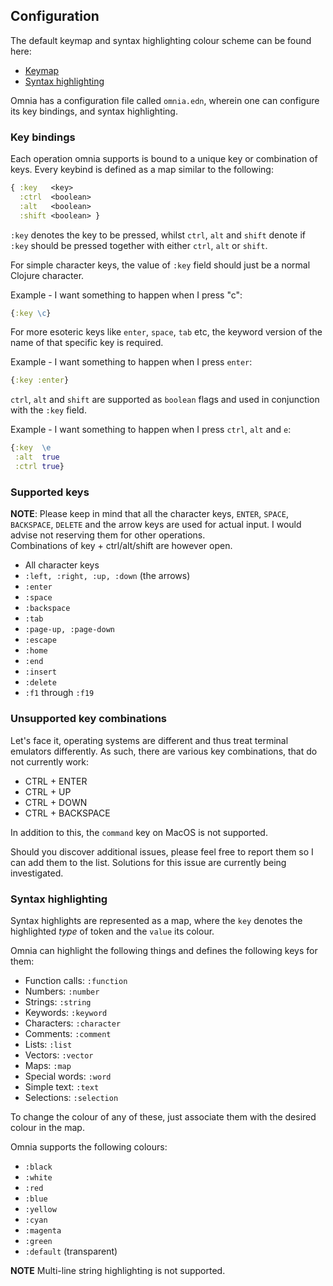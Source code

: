## Configuration 

The default keymap and syntax highlighting colour scheme can be found here:
* [Keymap](https://github.com/AvramRobert/omnia/blob/master/doc/keymap.md)
* [Syntax highlighting](https://github.com/AvramRobert/omnia/blob/master/doc/syntax.md)

Omnia has a configuration file called `omnia.edn`, wherein one can configure its key bindings, 
and syntax highlighting.

### Key bindings
Each operation omnia supports is bound to a unique key or combination of keys. 
Every keybind is defined as a map similar to the following: <br />

```clojure
{ :key   <key> 
  :ctrl  <boolean> 
  :alt   <boolean> 
  :shift <boolean> }
```

`:key` denotes the key to be pressed, whilst `ctrl`, `alt` and `shift` denote if 
`:key` should be pressed together with either `ctrl`, `alt` or `shift`. <br /> 

For simple character keys, the value of `:key` field should just be a normal Clojure character. <br />

Example - I want something to happen when I press "c": <br />

```clojure
{:key \c}
```

For more esoteric keys like `enter`, `space`, `tab` etc, the keyword version of the name of that specific 
key is required. <br />

Example - I want something to happen when I press `enter`: <br />

```clojure
{:key :enter}
```

`ctrl`, `alt` and `shift` are supported as `boolean` flags and used in conjunction with the `:key` field. <br />

Example - I want something to happen when I press `ctrl`, `alt` and `e`: <br /> 

```clojure
{:key  \e 
 :alt  true
 :ctrl true}
```

### Supported keys
**NOTE**: Please keep in mind that all the character keys, `ENTER`, `SPACE`, `BACKSPACE`, `DELETE`
and the arrow keys are used for actual input. I would advise not reserving them for other operations. <br />
Combinations of key + ctrl/alt/shift are however open. 
 
 * All character keys
 * `:left, :right, :up, :down` (the arrows)
 * `:enter`
 * `:space`
 * `:backspace`
 * `:tab`
 * `:page-up, :page-down`
 * `:escape`
 * `:home`
 * `:end`
 * `:insert`
 * `:delete`
 * `:f1` through `:f19`

### Unsupported key combinations
Let's face it, operating systems are different and thus treat terminal emulators differently.
As such, there are various key combinations, that do not currently work:

 * CTRL + ENTER
 * CTRL + UP
 * CTRL + DOWN
 * CTRL + BACKSPACE

In addition to this, the `command` key on MacOS is not supported.

Should you discover additional issues, please feel free to report them so I can add them to the list.
Solutions for this issue are currently being investigated.

### Syntax highlighting

Syntax highlights are represented as a map, where the `key` 
denotes the highlighted _type_ of token and the `value` its colour.

Omnia can highlight the following things and defines the following keys for them:

- Function calls: `:function`
- Numbers: `:number`
- Strings: `:string`
- Keywords: `:keyword`
- Characters: `:character`
- Comments: `:comment`
- Lists: `:list`
- Vectors: `:vector`
- Maps: `:map`
- Special words: `:word`
- Simple text: `:text`
- Selections: `:selection`

To change the colour of any of these, just associate them with the desired colour 
in the map.

Omnia supports the following colours: 

 * `:black`
 * `:white`
 * `:red`
 * `:blue`
 * `:yellow`
 * `:cyan`
 * `:magenta`
 * `:green`
 * `:default` (transparent)
 
**NOTE** Multi-line string highlighting is not supported.
